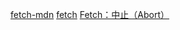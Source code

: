 [fetch-mdn](https://developer.mozilla.org/zh-CN/docs/Web/API/WindowOrWorkerGlobalScope/fetch)
[fetch](https://github.com/github/fetch/blob/master/fetch.js)
[Fetch：中止（Abort）](https://zh.javascript.info/fetch-abort)
